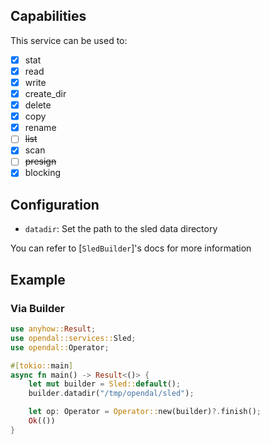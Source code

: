 ## Capabilities

This service can be used to:

- [x] stat
- [x] read
- [x] write
- [x] create_dir
- [x] delete
- [x] copy
- [x] rename
- [ ] ~~list~~
- [x] scan
- [ ] ~~presign~~
- [x] blocking

## Configuration

- `datadir`: Set the path to the sled data directory

You can refer to [`SledBuilder`]'s docs for more information

## Example

### Via Builder

```rust
use anyhow::Result;
use opendal::services::Sled;
use opendal::Operator;

#[tokio::main]
async fn main() -> Result<()> {
    let mut builder = Sled::default();
    builder.datadir("/tmp/opendal/sled");

    let op: Operator = Operator::new(builder)?.finish();
    Ok(())
}
```
